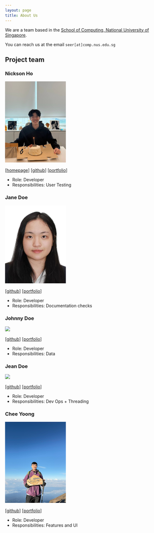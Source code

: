 ```yaml
---
layout: page
title: About Us
---
```


We are a team based in the [School of Computing, National University of Singapore](https://www.comp.nus.edu.sg).

You can reach us at the email `seer[at]comp.nus.edu.sg`

## Project team

### Nickson Ho

<img src="images/nicksonho.png" width="200px">

[[homepage](http://www.comp.nus.edu.sg/~damithch)]
[[github](https://github.com/nicksonho)]
[[portfolio](team/nicksonho.md)]

* Role: Developer
* Responsibilities: User Testing

### Jane Doe

<img src="images/yatihe01.png" width="200px">

[[github](http://github.com/yatihe01)]
[[portfolio](team/johndoe.md)]

* Role: Developer
* Responsibilities: Documentation checks

### Johnny Doe

<img src="images/johndoe.png" width="200px">

[[github](http://github.com/johndoe)] [[portfolio](team/johndoe.md)]

* Role: Developer
* Responsibilities: Data

### Jean Doe

<img src="images/johndoe.png" width="200px">

[[github](http://github.com/johndoe)]
[[portfolio](team/johndoe.md)]

* Role: Developer
* Responsibilities: Dev Ops + Threading

### Chee Yoong

<img src="images/cheeden.png" width="200px">

[[github](http://github.com/cheeden)]
[[portfolio](team/cheeden.md)]

* Role: Developer
* Responsibilities: Features and UI
